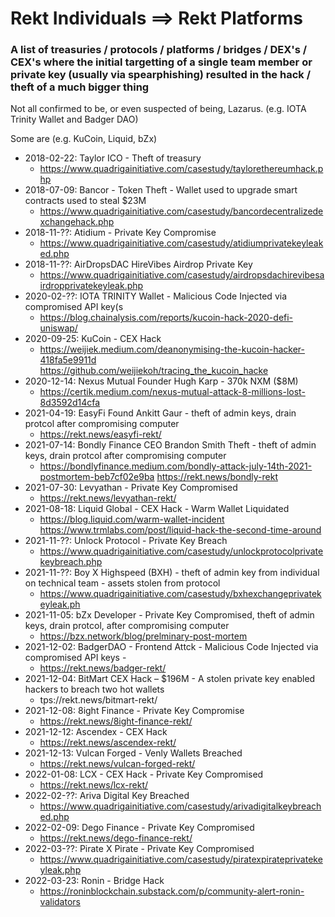 # Rekt Individuals ==> Rekt Platforms

### A list of treasuries / protocols / platforms / bridges / DEX's / CEX's where the initial targetting of a single team member or private key (usually via spearphishing) resulted in the hack / theft of a much bigger thing

Not all confirmed to be, or even suspected of being, Lazarus. (e.g. IOTA Trinity Wallet and Badger DAO)

Some are (e.g. KuCoin, Liquid, bZx)

- 2018-02-22: Taylor ICO - Theft of treasury
	- https://www.quadrigainitiative.com/casestudy/taylorethereumhack.php
- 2018-07-09: Bancor - Token Theft - Wallet used to upgrade smart contracts used to steal $23M
	- https://www.quadrigainitiative.com/casestudy/bancordecentralizedexchangehack.php
- 2018-11-??: Atidium - Private Key Compromise
	- https://www.quadrigainitiative.com/casestudy/atidiumprivatekeyleaked.php
- 2018-11-??: AirDropsDAC HireVibes Airdrop Private Key
	- https://www.quadrigainitiative.com/casestudy/airdropsdachirevibesairdropprivatekeyleak.php
- 2020-02-??: IOTA TRINITY Wallet - Malicious Code Injected via compromised API key(s
	- https://blog.chainalysis.com/reports/kucoin-hack-2020-defi-uniswap/
- 2020-09-25: KuCoin - CEX Hack
	- https://weijiek.medium.com/deanonymising-the-kucoin-hacker-418fa5e9911d
	https://github.com/weijiekoh/tracing_the_kucoin_hacke
- 2020-12-14: Nexus Mutual Founder Hugh Karp - 370k NXM ($8M)
	- https://certik.medium.com/nexus-mutual-attack-8-millions-lost-8d3592d14cfa
- 2021-04-19: EasyFi Found Ankitt Gaur - theft of admin keys, drain protcol after compromising computer
	- https://rekt.news/easyfi-rekt/
- 2021-07-14: Bondly Finance CEO Brandon Smith Theft - theft of admin keys, drain protcol after compromising computer
	- https://bondlyfinance.medium.com/bondly-attack-july-14th-2021-postmortem-beb7cf02e9ba
	https://rekt.news/bondly-rekt
- 2021-07-30: Levyathan - Private Key Compromised
	- https://rekt.news/levyathan-rekt/
- 2021-08-18: Liquid Global - CEX Hack - Warm Wallet Liquidated
	- https://blog.liquid.com/warm-wallet-incident
	https://www.trmlabs.com/post/liquid-hack-the-second-time-around
- 2021-11-??: Unlock Protocol - Private Key Breach 
	- https://www.quadrigainitiative.com/casestudy/unlockprotocolprivatekeybreach.php
- 2021-11-??: Boy X Highspeed (BXH) - theft of admin key from individual on technical team - assets stolen from protocol
	- https://www.quadrigainitiative.com/casestudy/bxhexchangeprivatekeyleak.ph
- 2021-11-05: bZx Developer - Private Key Compromised, theft of admin keys, drain protcol, after compromising computer
	- https://bzx.network/blog/prelminary-post-mortem
- 2021-12-02: BadgerDAO - Frontend Attck - Malicious Code Injected via compromised API keys -
	- https://rekt.news/badger-rekt/
- 2021-12-04: BitMart CEX Hack – $196M - A stolen private key enabled hackers to breach two hot wallets
	- tps://rekt.news/bitmart-rekt/
- 2021-12-08: 8ight Finance - Private Key Compromise
	- https://rekt.news/8ight-finance-rekt/
- 2021-12-12: Ascendex - CEX Hack
	- https://rekt.news/ascendex-rekt/
- 2021-12-13: Vulcan Forged - Venly Wallets Breached
	- https://rekt.news/vulcan-forged-rekt/
- 2022-01-08: LCX - CEX Hack - Private Key Compromised
	- https://rekt.news/lcx-rekt/
- 2022-02-??: Ariva Digital Key Breached
	- https://www.quadrigainitiative.com/casestudy/arivadigitalkeybreached.php
- 2022-02-09: Dego Finance - Private Key Compromised
	- https://rekt.news/dego-finance-rekt/
- 2022-03-??: Pirate X Pirate - Private Key Compromised
	- https://www.quadrigainitiative.com/casestudy/piratexpirateprivatekeyleak.php
- 2022-03-23: Ronin - Bridge Hack
	- https://roninblockchain.substack.com/p/community-alert-ronin-validators